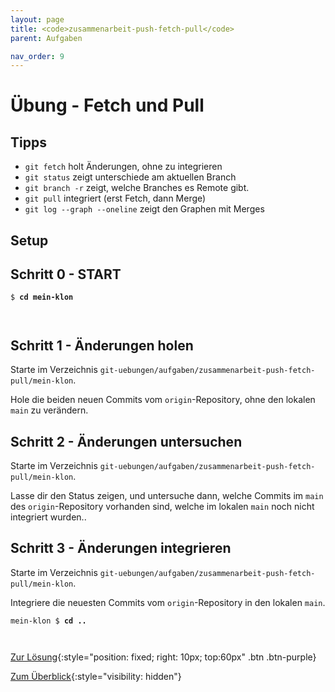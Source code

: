 ```yaml
---
layout: page
title: <code>zusammenarbeit-push-fetch-pull</code>
parent: Aufgaben

nav_order: 9
---
```

# Übung - Fetch und Pull


## Tipps

* `git fetch` holt Änderungen, ohne zu integrieren
* `git status` zeigt unterschiede am aktuellen Branch
* `git branch -r` zeigt, welche Branches es Remote gibt.
* `git pull` integriert (erst Fetch, dann Merge)
* `git log --graph --oneline` zeigt den Graphen mit Merges

## Setup
                  

<h2>Schritt 0 - START <!-- UEB/Fetch und Pull/0 --></h2>


<pre><code>$ <b>cd mein-klon</b><br><br><br></code></pre>


<h2>Schritt 1 - Änderungen holen <!-- UEB/Fetch und Pull/1 --></h2>

Starte im Verzeichnis `git-uebungen/aufgaben/zusammenarbeit-push-fetch-pull/mein-klon`.

Hole die beiden neuen Commits vom `origin`-Repository,
ohne den lokalen `main` zu verändern.

<h2>Schritt 2 - Änderungen untersuchen <!-- UEB/Fetch und Pull/2 --></h2>

Starte im Verzeichnis `git-uebungen/aufgaben/zusammenarbeit-push-fetch-pull/mein-klon`.

Lasse dir den Status zeigen,
und untersuche dann,
welche Commits im `main` des `origin`-Repository vorhanden sind,
welche im lokalen `main` noch nicht integriert wurden..

<h2>Schritt 3 - Änderungen integrieren <!-- UEB/Fetch und Pull/3 --></h2>

Starte im Verzeichnis `git-uebungen/aufgaben/zusammenarbeit-push-fetch-pull/mein-klon`.

Integriere die neuesten Commits vom `origin`-Repository
in den lokalen `main`.


<pre><code>mein-klon $ <b>cd ..</b><br><br><br></code></pre>


[Zur Lösung](loesung-zusammenarbeit-push-fetch-pull.html){:style="position: fixed; right: 10px; top:60px" .btn .btn-purple}

[Zum Überblick](../../ueberblick.html){:style="visibility: hidden"}

